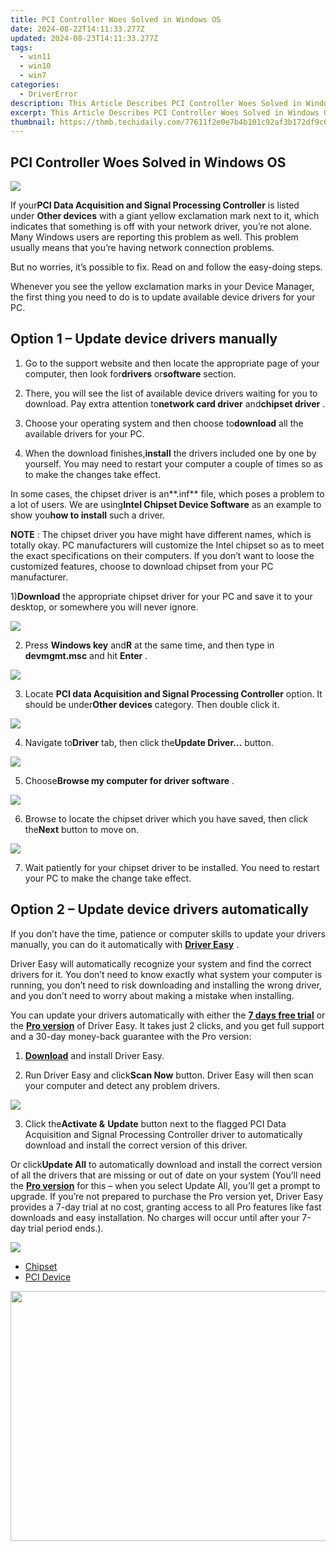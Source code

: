 ```yaml
---
title: PCI Controller Woes Solved in Windows OS
date: 2024-08-22T14:11:33.277Z
updated: 2024-08-23T14:11:33.277Z
tags:
  - win11
  - win10
  - win7
categories:
  - DriverError
description: This Article Describes PCI Controller Woes Solved in Windows OS
excerpt: This Article Describes PCI Controller Woes Solved in Windows OS
thumbnail: https://thmb.techidaily.com/77611f2e0e7b4b101c92af3b172df9c62d2c1071591d3411a278cc0334c16e37.jpg
---
```


## PCI Controller Woes Solved in Windows OS

![](https://images.drivereasy.com/wp-content/uploads/2017/10/img_59db3e7fdc761.png)

 If your**PCI Data Acquisition and Signal Processing Controller** is listed under **Other devices** with a giant yellow exclamation mark next to it, which indicates that something is off with your network driver, you’re not alone. Many Windows users are reporting this problem as well. This problem usually means that you’re having network connection problems.

 But no worries, it’s possible to fix. Read on and follow the easy-doing steps.

 Whenever you see the yellow exclamation marks in your Device Manager, the first thing you need to do is to update available device drivers for your PC.

## Option 1 – Update device drivers manually

 1) Go to the support website and then locate the appropriate page of your computer, then look for**drivers** or**software** section.

 2) There, you will see the list of available device drivers waiting for you to download. Pay extra attention to**network card driver** and**chipset driver** .

 3) Choose your operating system and then choose to**download** all the available drivers for your PC.

 4) When the download finishes,**install** the drivers included one by one by yourself. You may need to restart your computer a couple of times so as to make the changes take effect.

 In some cases, the chipset driver is an**.inf** file, which poses a problem to a lot of users. We are using**Intel Chipset Device Software** as an example to show you**how to install** such a driver.

**NOTE** : The chipset driver you have might have different names, which is totally okay. PC manufacturers will customize the Intel chipset so as to meet the exact specifications on their computers. If you don’t want to loose the customized features, choose to download chipset from your PC manufacturer.

 1)**Download** the appropriate chipset driver for your PC and save it to your desktop, or somewhere you will never ignore.

![](https://images.drivereasy.com/wp-content/uploads/2017/05/img_590984943c85f.jpg)

 2) Press **Windows key** and**R** at the same time, and then type in **devmgmt.msc** and hit **Enter** .

![](https://images.drivereasy.com/wp-content/uploads/2017/04/img_58f596b25fab9.png)

 3) Locate **PCI data Acquisition and Signal Processing Controller**  option. It should be under**Other devices** category. Then double click it.

![](https://images.drivereasy.com/wp-content/uploads/2017/04/img_58f595d885b48.png)

 4) Navigate to**Driver** tab, then click the**Update Driver…** button.

![](https://images.drivereasy.com/wp-content/uploads/2017/05/img_590987d232ef2.png)

 5) Choose**Browse my computer for driver software** .

![](https://images.drivereasy.com/wp-content/uploads/2017/05/img_590988002299b.jpg)

 6) Browse to locate the chipset driver which you have saved, then click the**Next** button to move on.

![](https://images.drivereasy.com/wp-content/uploads/2017/05/img_5909882a63d92.jpg)

 7) Wait patiently for your chipset driver to be installed. You need to restart your PC to make the change take effect.

## Option 2 – Update device drivers automatically

 If you don’t have the time, patience or computer skills to update your drivers manually, you can do it automatically with [**Driver Easy**](https://tools.techidaily.com/drivereasy/download/) .

 Driver Easy will automatically recognize your system and find the correct drivers for it. You don’t need to know exactly what system your computer is running, you don’t need to risk downloading and installing the wrong driver, and you don’t need to worry about making a mistake when installing.

 You can update your drivers automatically with either the [**7 days free trial**](https://tools.techidaily.com/drivereasy/download/) or the [**Pro version**](https://tools.techidaily.com/drivereasy/download/) of Driver Easy. It takes just 2 clicks, and you get full support and a 30-day money-back guarantee with the Pro version:

 1) [**Download**](https://tools.techidaily.com/drivereasy/download/) and install Driver Easy.

 2) Run Driver Easy and click**Scan Now** button. Driver Easy will then scan your computer and detect any problem drivers.

![](https://www.drivereasy.com/wp-content/uploads/2018/12/scan-1200x840.jpg)

 3) Click the**Activate &** **Update** button next to the flagged PCI Data Acquisition and Signal Processing Controller driver to automatically download and install the correct version of this driver.

 Or click**Update All** to automatically download and install the correct version of all the drivers that are missing or out of date on your system (You’ll need the **[Pro version](https://tools.techidaily.com/drivereasy/download/)**  for this – when you select Update All, you’ll get a prompt to upgrade. If you’re not prepared to purchase the Pro version yet, Driver Easy provides a 7-day trial at no cost, granting access to all Pro features like fast downloads and easy installation. No charges will occur until after your 7-day trial period ends.).

![](https://www.drivereasy.com/wp-content/uploads/2022/08/NVIDIA-GeForce-RTX-3090-Ti.jpg)

* [Chipset](https://store.drivereasy.com/order/cart.php?PRODS=4731822&QTY=1&AFFILIATE=108875)
* [PCI Device](https://printrendy.pxf.io/xyboy5)

<ins class="adsbygoogle"
     style="display:block"
     data-ad-format="autorelaxed"
     data-ad-client="ca-pub-7571918770474297"
     data-ad-slot="1223367746"></ins>



<ins class="adsbygoogle"
     style="display:block"
     data-ad-client="ca-pub-7571918770474297"
     data-ad-slot="8358498916"
     data-ad-format="auto"
     data-full-width-responsive="true"></ins>



<!-- affiliate ads begin -->
<a href="https://aidotcom.pxf.io/c/5597632/2086436/19576" target="_top" id="2086436"><img src="//a.impactradius-go.com/display-ad/19576-2086436" border="0" alt="" width="1500" height="400"/></a><img height="0" width="0" src="https://imp.pxf.io/i/5597632/2086436/19576" style="position:absolute;visibility:hidden;" border="0" />
<!-- affiliate ads end -->